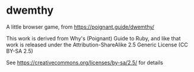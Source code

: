 # dwemthy
A little browser game, from https://poignant.guide/dwemthy/

This work is derived from Why's (Poignant) Guide to Ruby, and like that work is released under the Attribution-ShareAlike 2.5 Generic License (CC BY-SA 2.5)

See https://creativecommons.org/licenses/by-sa/2.5/ for details

